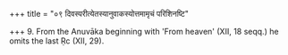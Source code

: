 +++
title = "०९ दिवस्परीत्येतस्यानुवाकस्योत्तमामृचं परिशिनष्टि"

+++
9. From the Anuvāka beginning with 'From heaven' (XII, 18 seqq.) he omits the last Ṛc (XII, 29).
